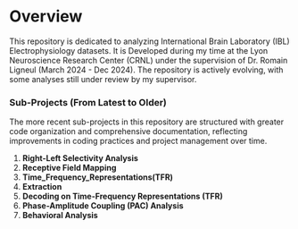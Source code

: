 # Overview

This repository is dedicated to analyzing International Brain Laboratory (IBL) Electrophysiology datasets. It is Developed during my time at the Lyon Neuroscience Research Center (CRNL) under the supervision of Dr. Romain Ligneul (March 2024 - Dec 2024). The repository is actively evolving, with some analyses still under review by my supervisor.

### Sub-Projects (From Latest to Older)

The more recent sub-projects in this repository are structured with greater code organization and comprehensive documentation, reflecting improvements in coding practices and project management over time.

1.  **Right-Left Selectivity Analysis**
2.  **Receptive Field Mapping**
3.  **Time_Frequency_Representations(TFR)**
4.  **Extraction**
5.  **Decoding on Time-Frequency Representations (TFR)**
6.  **Phase-Amplitude Coupling (PAC) Analysis**
7.  **Behavioral Analysis**